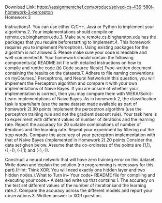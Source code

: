 Download Link: https://assignmentchef.com/product/solved-cs-436-580l-homework-3-percepton
<br>
Homework 3

Instructions1. You can use either C/C++, Java or Python to implement your algorithms.2. Your implementations should compile on remote.cs.binghamton.edu.3. Make sure remote.cs.binghamton.edu has the packages that you require beforestarting to implement.4. This homework requires you to implement Perceptrons. Using existing packages for the algorithm is not allowed.5. Please make sure your code is readable and well-commented.6. Your homework should contain the following components:(a) README.txt file with detailed instructions on how to compile and runthe code.(b) Code source files(c) Type-written document containing the results on the datasets.7. Adhere to file naming conventions on myCourses.1 Perceptrons, and Neural NetworksIn this question, you will implement the Perceptron algorithm and compare it with your own implementations of Naive Bayes. If you are unsure of whether your implementation is correct, then you may compare them with WEKA/Scikit-Learn implementations of Naive Bayes. As in homework 2, the classification task is spam/ham (use the same dataset made available as part of homework 2).80 points Implement the perceptron algorithm (use the perceptron training rule and not the gradient descent rule). Your task here is to experiment with different values of number of iterations and the learning rate. Report the accuracy for 20 suitable combinations of number of iterations and the learning rate. Repeat your experiment by filtering out the stop words. Compare the accuracy of your perceptron implementation with that of Naive Bayes (implemented in Homework 2).20 points Consider the data set given below. Assume that the co-ordinates of the points are (1,1), (1,-1), (-1,1) and (-1,-1).

Construct a neural network that will have zero training error on this dataset. Write down and explain the solution (no programming is necessary for this part).(Hint: Think XOR. You will need exactly one hidden layer and two hidden nodes.).What to Turn in• Your code• README file for compiling and executing your code.• A detailed write up that contains:1. The accuracy on the test set different values of the number of iterationsand the learning rate.2. Compare the accuracy across the different models and report your observations.3. Written answer to XOR question.